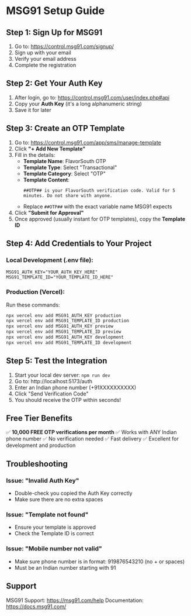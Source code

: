 # MSG91 Setup Guide

## Step 1: Sign Up for MSG91

1. Go to: https://control.msg91.com/signup/
2. Sign up with your email
3. Verify your email address
4. Complete the registration

## Step 2: Get Your Auth Key

1. After login, go to: https://control.msg91.com/user/index.php#api
2. Copy your **Auth Key** (it's a long alphanumeric string)
3. Save it for later

## Step 3: Create an OTP Template

1. Go to: https://control.msg91.com/app/sms/manage-template
2. Click **"+ Add New Template"**
3. Fill in the details:
   - **Template Name**: FlavorSouth OTP
   - **Template Type**: Select "Transactional"
   - **Template Category**: Select "OTP"
   - **Template Content**: 
     ```
     ##OTP## is your FlavorSouth verification code. Valid for 5 minutes. Do not share with anyone.
     ```
   - Replace `##OTP##` with the exact variable name MSG91 expects
4. Click **"Submit for Approval"**
5. Once approved (usually instant for OTP templates), copy the **Template ID**

## Step 4: Add Credentials to Your Project

### Local Development (.env file):
```env
MSG91_AUTH_KEY="YOUR_AUTH_KEY_HERE"
MSG91_TEMPLATE_ID="YOUR_TEMPLATE_ID_HERE"
```

### Production (Vercel):
Run these commands:
```bash
npx vercel env add MSG91_AUTH_KEY production
npx vercel env add MSG91_TEMPLATE_ID production
npx vercel env add MSG91_AUTH_KEY preview
npx vercel env add MSG91_TEMPLATE_ID preview
npx vercel env add MSG91_AUTH_KEY development
npx vercel env add MSG91_TEMPLATE_ID development
```

## Step 5: Test the Integration

1. Start your local dev server: `npm run dev`
2. Go to: http://localhost:5173/auth
3. Enter an Indian phone number (+91XXXXXXXXXX)
4. Click "Send Verification Code"
5. You should receive the OTP within seconds!

## Free Tier Benefits

✅ **10,000 FREE OTP verifications per month**
✅ Works with ANY Indian phone number
✅ No verification needed
✅ Fast delivery
✅ Excellent for development and production

## Troubleshooting

### Issue: "Invalid Auth Key"
- Double-check you copied the Auth Key correctly
- Make sure there are no extra spaces

### Issue: "Template not found"
- Ensure your template is approved
- Check the Template ID is correct

### Issue: "Mobile number not valid"
- Make sure phone number is in format: 919876543210 (no + or spaces)
- Must be an Indian number starting with 91

## Support

MSG91 Support: https://msg91.com/help
Documentation: https://docs.msg91.com/
